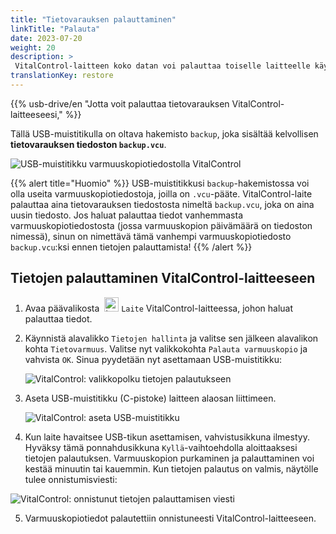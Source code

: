 ```yaml
---
title: "Tietovarauksen palauttaminen"
linkTitle: "Palauta"
date: 2023-07-20
weight: 20
description: >
 VitalControl-laitteen koko datan voi palauttaa toiselle laitteelle käyttäen varmuuskopiotiedostoa.
translationKey: restore
---
```

{{% usb-drive/en "Jotta voit palauttaa tietovarauksen VitalControl-laitteeseesi," %}}

Tällä USB-muistitikulla on oltava hakemisto `backup`, joka sisältää kelvollisen **tietovarauksen tiedoston `backup.vcu`**.

![USB-muistitikku varmuuskopiotiedostolla VitalControl](../images/backup-file.png "USB-muistitikku varmuuskopiotiedostolla")

{{% alert title="Huomio" %}}
USB-muistitikkusi `backup`-hakemistossa voi olla useita varmuuskopiotiedostoja, joilla on `.vcu`-pääte. VitalControl-laite palauttaa aina tietovarauksen tiedostosta nimeltä `backup.vcu`, joka on aina uusin tiedosto. Jos haluat palauttaa tiedot vanhemmasta varmuuskopiotiedostosta (jossa varmuuskopion päivämäärä on tiedoston nimessä), sinun on nimettävä tämä vanhempi varmuuskopiotiedosto `backup.vcu`:ksi ennen tietojen palauttamista!
{{% /alert %}}

## Tietojen palauttaminen VitalControl-laitteeseen

1. Avaa päävalikosta &nbsp;<img src="/icons/device.svg" width="23" align="bottom" alt="Laite" /> `Laite` VitalControl-laitteessa, johon haluat palauttaa tiedot.

2. Käynnistä alavalikko `Tietojen hallinta` ja valitse sen jälkeen alavalikon kohta `Tietovarmuus`. Valitse nyt valikkokohta `Palauta varmuuskopio` ja vahvista `OK`. Sinua pyydetään nyt asettamaan USB-muistitikku:

   ![VitalControl: valikkopolku tietojen palautukseen](../images/restore.png "Palautus varmuuskopiotiedostosta")

3. Aseta USB-muistitikku (C-pistoke) laitteen alaosan liittimeen.

   ![VitalControl: aseta USB-muistitikku](/images/firmware/update/plug-in-dual-usb-stick.svg "Aseta USB-muistitikku")

4. Kun laite havaitsee USB-tikun asettamisen, vahvistusikkuna ilmestyy. Hyväksy tämä ponnahdusikkuna `Kyllä`-vaihtoehdolla aloittaaksesi tietojen palautuksen. Varmuuskopion purkaminen ja palauttaminen voi kestää minuutin tai kauemmin. Kun tietojen palautus on valmis, näytölle tulee onnistumisviesti:

![VitalControl: onnistunut tietojen palauttamisen viesti](../images/restore-done.png "Onnistunut tietojen palauttamisen viesti")

5. Varmuuskopiotiedot palautettiin onnistuneesti VitalControl-laitteeseen.
